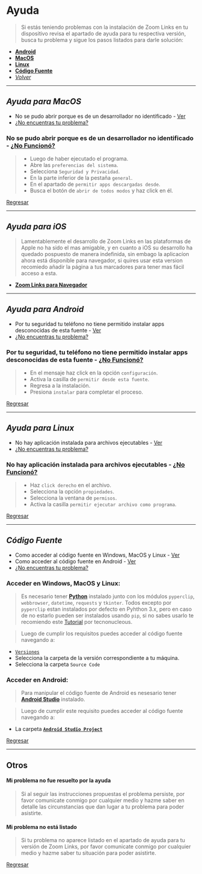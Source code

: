 # Ayuda

>Si estás teniendo problemas con la instalación de Zoom Links en tu dispositivo revisa el apartado de ayuda para tu respectiva versión, busca tu problema y sigue los pasos listados para darle solución:
+ [**Android**](#ayuda-para-android)
+ [**MacOS**](#ayuda-para-macos)
+ [**Linux**](#ayuda-para-linux)
+ [**Código Fuente**](#código-fuente)
+ [_Volver_](/README.md#descargas)

***

## _Ayuda para MacOS_
+ No se pudo abrir porque es de un desarrollador no identificado - [Ver](#no-se-pudo-abrir-porque-es-de-un-desarrollador-no-identificado---no-funcionó)
+ [¿No encuentras tu problema?](#mi-problema-no-está-listado)

### **No se pudo abrir porque es de un desarrollador no identificado** - [¿No Funcionó?](#mi-problema-no-fue-resuelto-por-la-ayuda)
 
> + Luego de haber ejecutado el programa.
> + Abre las `preferencias del sistema`.
> + Selecciona `Seguridad y Privacidad`.
> + En la parte inferior de la pestaña `general`.
> + En el apartado de `permitir apps descargadas desde`.
> + Busca el botón de `abrir de todos modos` y haz click en él.

[Regresar](#ayuda)

***

## _Ayuda para iOS_
> Lamentablemente el desarrollo de Zoom Links en las plataformas de Apple no ha sido el mas amigable, y en cuanto a iOS su desarrollo ha quedado pospuesto de manera indefinida, sin embago la aplicacíon ahora está disponible para navegador, si quires usar esta version recomiedo añadir la página a tus marcadores para tener mas fácil acceso a esta.
+ [**Zoom Links para Navegador**](/README.md/#decargas)

***

## _Ayuda para Android_
+ Por tu seguridad tu teléfono no tiene permitido instalar apps desconocidas de esta fuente - [Ver](#por-tu-seguridad-tu-teléfono-no-tiene-permitido-instalar-apps-desconocidas-de-esta-fuente---no-funcionó)
+ [¿No encuentras tu problema?](#mi-problema-no-está-listado)

### **Por tu seguridad, tu teléfono no tiene permitido instalar apps desconocidas de esta fuente** - [¿No Funcionó?](#mi-problema-no-fue-resuelto-por-la-ayuda)
 
> + En el mensaje haz click en la opción `configuración`.
> + Activa la casilla de `permitir desde esta fuente`.
> + Regresa a la instalación.
> + Presiona `instalar` para completar el proceso.

[Regresar](#ayuda)

***

## _Ayuda para Linux_
+ No hay aplicación instalada para archivos ejecutables - [Ver](#no-hay-aplicación-instalada-para-archivos-ejecutables---no-funcionó)
+ [¿No encuentras tu problema?](#mi-problema-no-está-listado)

### **No hay aplicación instalada para archivos ejecutables** - [¿No Funcionó?](#mi-problema-no-fue-resuelto-por-la-ayuda)

> + Haz `click derecho` en el archivo.
> + Selecciona la opción `propiedades`.
> + Selecciona la ventana de `permisos`.
> + Activa la casilla `permitir ejecutar archivo como programa`.

[Regresar](#ayuda)

***
## _Código Fuente_
+ Como acceder al código fuente en Windows, MacOS y Linux - [Ver](#acceder-en-windows-macos-y-linux)
+ Como acceder al código fuente en Android - [Ver](#acceder-en-android)
+ [¿No encuentras tu problema?](#mi-problema-no-está-listado)

### **Acceder en Windows, MacOS y Linux:**
>Es necesario tener [**Python**](https://www.python.org/) instalado junto con los módulos `pyperclip`, `webbrowser`, `datetime`, `requests` y `tkinter`.
>Todos excepto por `pyperclip` estan instalados por defecto en Pyhthon 3.x, pero en caso de no estarlo pueden ser instalados usando `pip`, si no sabes usarlo te recomiendo este [Tutorial](https://tecnonucleous.com/2018/01/28/>como-instalar-pip-para-python-en-windows-mac-y-linux/) por tecnonucleous.

> Luego de cumplir los requisitos puedes acceder al código fuente navegando a:
   + [`Versiones`](/Versions)
   + Selecciona la carpeta de la versión correspondiente a tu máquina.
   + Selecciona la carpeta `Source Code`

### **Acceder en Android:**
>Para manipular el código fuente de Android es nesesario tener [**Android Studio**](https://developer.android.com/studio/) instalado.

> Luego de cumplir este requisito puedes acceder al código fuente navegando a:
   + La carpeta [**`Android Studio Project`**](/Versions/Android/Android%20Studio%20Project)

[Regresar](#ayuda)

***
## Otros

#### **Mi problema no fue resuelto por la ayuda**
>Si al seguir las instrucciones propuestas el problema persiste, por favor comunicate conmigo por cualquier medio y hazme saber en detalle las circunstancias que dan lugar a tu problema para poder asistirte.

#### **Mi problema no está listado**
>Si tu problema no aparece listado en el apartado de ayuda para tu versión de Zoom Links, por favor comunicate conmigo por cualquier medio y hazme saber tu situación para poder asistirte.

[Regresar](#ayuda)